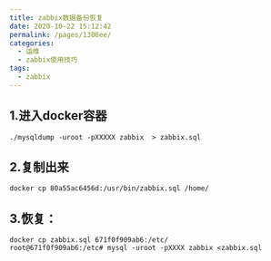 ```yaml
---
title: zabbix数据备份恢复
date: 2020-10-22 15:12:42
permalink: /pages/1306ee/
categories:
  - 运维
  - zabbix使用技巧
tags:
  - zabbix
---
```

## 1.进入docker容器
```shell
./mysqldump -uroot -pXXXXX zabbix  > zabbix.sql
```

## 2.复制出来
```shell
docker cp 80a55ac6456d:/usr/bin/zabbix.sql /home/
```

## 3.恢复：
```
docker cp zabbix.sql 671f0f909ab6:/etc/
root@671f0f909ab6:/etc# mysql -uroot -pXXXX zabbix <zabbix.sql
```